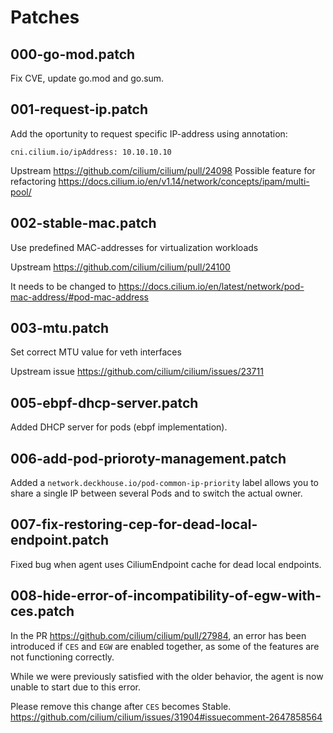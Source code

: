 # Patches

## 000-go-mod.patch

Fix CVE, update go.mod and go.sum.

## 001-request-ip.patch

Add the oportunity to request specific IP-address using annotation:

    cni.cilium.io/ipAddress: 10.10.10.10

Upstream <https://github.com/cilium/cilium/pull/24098>
Possible feature for refactoring <https://docs.cilium.io/en/v1.14/network/concepts/ipam/multi-pool/>

## 002-stable-mac.patch

Use predefined MAC-addresses for virtualization workloads

Upstream <https://github.com/cilium/cilium/pull/24100>

It needs to be changed to <https://docs.cilium.io/en/latest/network/pod-mac-address/#pod-mac-address>

## 003-mtu.patch

Set correct MTU value for veth interfaces

Upstream issue <https://github.com/cilium/cilium/issues/23711>

## 005-ebpf-dhcp-server.patch

Added DHCP server for pods (ebpf implementation).

## 006-add-pod-prioroty-management.patch

Added a `network.deckhouse.io/pod-common-ip-priority` label allows you to share a single IP between  several Pods and to switch the actual owner.

## 007-fix-restoring-cep-for-dead-local-endpoint.patch

Fixed bug when agent uses CiliumEndpoint cache for dead local endpoints.

## 008-hide-error-of-incompatibility-of-egw-with-ces.patch

In the PR <https://github.com/cilium/cilium/pull/27984>, an error has been introduced if `CES` and `EGW` are enabled together, as some of the features are not functioning correctly.

While we were previously satisfied with the older behavior, the agent is now unable to start due to this error.

Please remove this change after `CES` becomes Stable. <https://github.com/cilium/cilium/issues/31904#issuecomment-2647858564>

